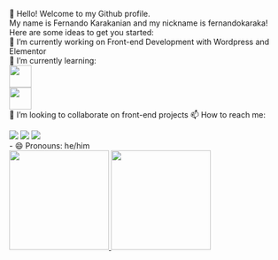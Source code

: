 👋 Hello! Welcome to my Github profile.<br>
My name is Fernando Karakanian and my nickname is fernandokaraka!<br>
Here are some ideas to get you started:<br>
🔭 I’m currently working on Front-end Development with Wordpress and Elementor<br>
🌱 I’m currently learning:<br>
<img loading="lazy"  src="https://cdn.jsdelivr.net/gh/devicons/devicon/icons/react/react-original.svg" width="40" height="40"/>       
<img loading="lazy" src="https://cdn.jsdelivr.net/gh/devicons/devicon/icons/javascript/javascript-original.svg" width="40" height="40"/>       
👯 I’m looking to collaborate on front-end projects
📫 How to reach me:
<br>
<div>
<a href="https://www.instagram.com/fernandokaraka/" target="_blank"><img loading="lazy" src="https://img.shields.io/badge/-Instagram-%23E4405F?style=for-the-badge&logo=instagram&logoColor=white" target="_blank"></a>
<a href = "mailto:fernando@karakanian.com.br"><img loading="lazy" src="https://img.shields.io/badge/Gmail-D14836?style=for-the-badge&logo=gmail&logoColor=white" target="_blank"></a>
<a href="https://www.linkedin.com/in/fernando-karakanian-melo-657023162/" target="_blank"><img loading="lazy" src="https://img.shields.io/badge/-LinkedIn-%230077B5?style=for-the-badge&logo=linkedin&logoColor=white" target="_blank"></a>   
</div>
- 😄 Pronouns: he/him
<br>
<div>
<a href="https://github.com/seu-usuário-aqui">
<img loading="lazy" height="180em" src="https://github-readme-stats.vercel.app/api/top-langs/?username=seu-usuário-aqui&layout=compact&langs_count=7&theme=dracula"/>
<img loading="lazy" height="180em" src="https://github-readme-stats.vercel.app/api?username=seu-usuário-aqui&show_icons=true&theme=dracula&include_all_commits=true&count_private=true"/>
</div>
